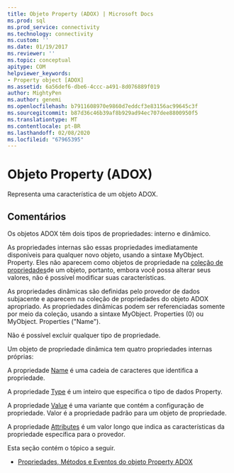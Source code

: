 ```yaml
---
title: Objeto Property (ADOX) | Microsoft Docs
ms.prod: sql
ms.prod_service: connectivity
ms.technology: connectivity
ms.custom: ''
ms.date: 01/19/2017
ms.reviewer: ''
ms.topic: conceptual
apitype: COM
helpviewer_keywords:
- Property object [ADOX]
ms.assetid: 6a56def6-dbe6-4ccc-a491-8d076889f019
author: MightyPen
ms.author: genemi
ms.openlocfilehash: b7911608970e9860d7eddcf3e83156ac99645c3f
ms.sourcegitcommit: b87d36c46b39af8b929ad94ec707dee8800950f5
ms.translationtype: MT
ms.contentlocale: pt-BR
ms.lasthandoff: 02/08/2020
ms.locfileid: "67965395"
---
```

# <a name="property-object-adox"></a>Objeto Property (ADOX)
Representa uma característica de um objeto ADOX.  
  
## <a name="remarks"></a>Comentários  
 Os objetos ADOX têm dois tipos de propriedades: interno e dinâmico.  
  
 As propriedades internas são essas propriedades imediatamente disponíveis para qualquer novo objeto, usando a sintaxe MyObject. Property. Eles não aparecem como objetos de propriedade na [coleção de propriedades](../../../ado/reference/ado-api/properties-collection-ado.md)de um objeto, portanto, embora você possa alterar seus valores, não é possível modificar suas características.  
  
 As propriedades dinâmicas são definidas pelo provedor de dados subjacente e aparecem na coleção de propriedades do objeto ADOX apropriado.  As propriedades dinâmicas podem ser referenciadas somente por meio da coleção, usando a sintaxe MyObject. Properties (0) ou MyObject. Properties ("Name").  
  
 Não é possível excluir qualquer tipo de propriedade.  
  
 Um objeto de propriedade dinâmica tem quatro propriedades internas próprias:  
  
 A propriedade [Name](../../../ado/reference/ado-api/name-property-ado.md) é uma cadeia de caracteres que identifica a propriedade.  
  
 A propriedade [Type](../../../ado/reference/ado-api/type-property-ado.md) é um inteiro que especifica o tipo de dados Property.  
  
 A propriedade [Value](../../../ado/reference/ado-api/value-property-ado.md) é uma variante que contém a configuração de propriedade. Valor é a propriedade padrão para um objeto de propriedade.  
  
 A propriedade [Attributes](../../../ado/reference/ado-api/attributes-property-ado.md) é um valor longo que indica as características da propriedade específica para o provedor.  
  
 Esta seção contém o tópico a seguir.  
  
-   [Propriedades, Métodos e Eventos do objeto Property ADOX](../../../ado/reference/adox-api/adox-property-object-properties-methods-and-events.md)
